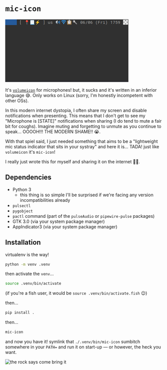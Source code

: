 # `mic-icon`

![GIF of mic-icon](assets/mic-icon.gif)

It's [`volumeicon`](https://github.com/Maato/volumeicon) for microphones! but, it sucks and it's written in an inferior language 😅. Only works on Linux (sorry, I'm honestly incompetent with other OSs).

In this modern internet dystopia, I often share my screen and disable notifications when presenting. This means that I don't get to see my "Microphone is [STATE]" notifications when sharing (I do tend to mute a fair bit for coughs). Imagine muting and forgetting to unmute as you continue to speak… OOOOH!!! THE MODERN SHAME!! 😭. 

With that spiel said, I just needed something that aims to be a "lightweight mic status indicator that sits in your systray" and here it is… TADA! just like `volumeicon` it's `mic-icon`!

I really just wrote this for myself and sharing it on the internet 🤷‍♂️.

## Dependencies

* Python 3
    * this thing is so simple I'll be surprised if we're facing any version incompatibilities already
* `pulsectl`
* `pygobject`
* `pactl` command (part of the `pulseAudio` or `pipewire-pulse` packages)
* GTK 3.0 (via your system package manager)
* AppIndicator3 (via your system package manager)

## Installation

virtualenv is the way!

```sh
python -m venv .venv
```

then activate the `venv`…

```sh
source .venv/bin/activate
```

(if you're a fish user, it would be  `source .venv/bin/activate.fish` 😉)

then…

```sh
pip install . 
```

then…

```sh
mic-icon
```

and now you have it! symlink that `./.venv/bin/mic-icon` sumbitch somewhere in your `PATH=` and run it on start-up — or however, the heck you want.

![the rock says come bring it](https://media.tenor.com/GkY0BS3F0R4AAAAM/the-rock-just-bring-it.gif)
